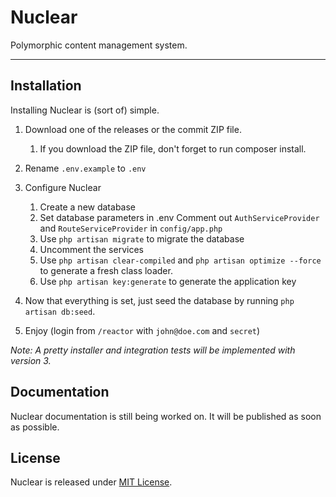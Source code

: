 # Nuclear
Polymorphic content management system.

---

## Installation
Installing Nuclear is (sort of) simple.

1. Download one of the releases or the commit ZIP file.
    1. If you download the ZIP file, don't forget to run composer install.
    
2. Rename `.env.example` to `.env`
3. Configure Nuclear
    1. Create a new database
    2. Set database parameters in .env
     Comment out `AuthServiceProvider` and `RouteServiceProvider` in `config/app.php`
    4. Use `php artisan migrate` to migrate the database
    5. Uncomment the services
    6. Use `php artisan clear-compiled` and `php artisan optimize --force` to generate a fresh class loader.
    7. Use `php artisan key:generate` to generate the application key
    
4. Now that everything is set, just seed the database by running `php artisan db:seed`.
5. Enjoy (login from `/reactor` with `john@doe.com` and `secret`)

*Note: A pretty installer and integration tests will be implemented with version 3.*

## Documentation
Nuclear documentation is still being worked on. It will be published as soon as possible.

## License
Nuclear is released under [MIT License](https://github.com/NuclearCMS/Nuclear/blob/master/LICENSE).